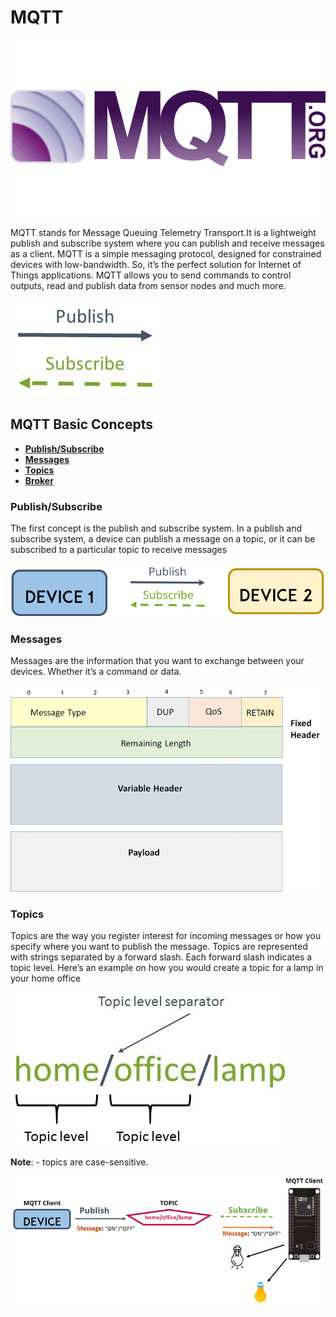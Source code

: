 # MQTT 
![Mq](assignments/Assets/MQTT.png)

MQTT stands for Message Queuing Telemetry Transport.It is a lightweight publish and subscribe system where you can publish and receive messages as a client.
MQTT is a simple messaging protocol, designed for constrained devices with low-bandwidth. So, it’s the perfect solution for Internet of Things applications. 
MQTT allows you to send commands to control outputs, read and publish data from sensor nodes and much more.

![lo](assignments/Assets/publish-and-subscribe.jpg)

## MQTT Basic Concepts

- [**Publish/Subscribe**](#publishsubscribe)
- [**Messages**](#messages)
- [**Topics**](#topics)
- [**Broker**]()


### Publish/Subscribe

The first concept is the publish and subscribe system. In a publish and subscribe system, a device can publish a message on a topic,
or it can be subscribed to a particular topic to receive messages

![lo](assignments/Assets/publish-subscribe.png)


### Messages

Messages are the information that you want to exchange between your devices. Whether it’s a command or data.

![lo](assignments/Assets/Structure-of-an-MQTT-message.png)

### Topics

Topics are the way you register interest for incoming messages or how you specify where you want to publish the message.
Topics are represented with strings separated by a forward slash. Each forward slash indicates a topic level. 
Here’s an example on how you would create a topic for a lamp in your home office

![lo](assignments/Assets/5mqtt-topics.jpg)

**Note**: - topics are case-sensitive.

![lo](assignments/Assets/publish-subscribe-example.png)

